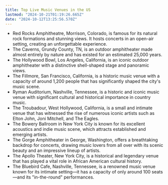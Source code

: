```yaml
---
title: Top Live Music Venues in the US
lastmod: "2024-10-21T01:19:26.665Z"
date: "2024-10-12T13:25:56.570Z"
---
```


- Red Rocks Amphitheatre, Morrison, Colorado, is famous for its natural rock formations and stunning views. It hosts concerts in an open-air setting, creating an unforgettable experience.
- The Caverns, Grundy County, TN, is an outdoor amphitheater made almost entirely by nature and has existed for an estimated 25,000 years.
- The Hollywood Bowl, Los Angeles, California, is an iconic outdoor amphitheater with a distinctive shell-shaped stage and panoramic views.
- The Fillmore, San Francisco, California, is a historic music venue with a capacity of around 1,200 people that has significantly shaped the city's music scene.
- Ryman Auditorium, Nashville, Tennessee, is a historic and iconic music venue with significant cultural and historical importance in country music.
- The Troubadour, West Hollywood, California, is a small and intimate venue that has witnessed the rise of numerous iconic artists such as Elton John, Joni Mitchell, and The Eagles.
- The Bowery Ballroom in New York City is known for its excellent acoustics and indie music scene, which attracts established and emerging artists.
- The Gorge Amphitheater in George, Washington, offers a breathtaking backdrop for concerts, drawing music lovers from all over with its scenic beauty and an impressive lineup of artists.
- The Apollo Theater, New York City, is a historical and legendary venue that has played a vital role in African American cultural history.
- The Bluebird Cafe, Nashville, Tennessee, is a renowned music venue known for its intimate setting—it has a capacity of only around 100 seats—and its "in-the-round" performances.
